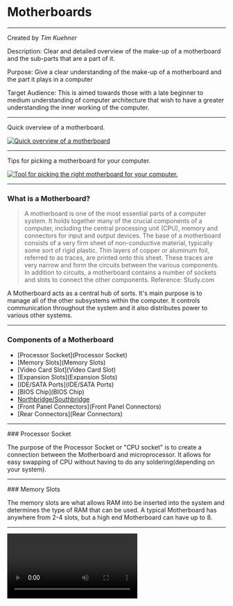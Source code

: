 # Motherboards
___
Created by *Tim Kuehner*

Description: Clear and detailed overview of the make-up of a motherboard and the sub-parts that are a part of it.  

Purpose: Give a clear understanding of the make-up of a motherboard and the part it plays in a computer

Target Audience: This is aimed towards those with a late beginner to medium understanding of computer architecture that wish to have a greater understanding the inner working of the computer.  

***
Quick overview of a motherboard.

[![Quick overview of a motherboard](http://img.youtube.com/vi/nQIB5qcl3R8/0.jpg)](http://www.youtube.com/watch?v=nQIB5qcl3R8)
***
Tips for picking a motherboard for your computer.

[![Tool for picking the right motherboard for your computer.](http://img.youtube.com/vi/cx8rS9_vNDo/0.jpg)](http://www.youtube.com/watch?v=cx8rS9_vNDo)
***
### What is a Motherboard?
>A motherboard is one of the most essential parts of a computer system. It holds together many of the crucial components of a computer, including the central processing unit (CPU), memory and connectors for input and output devices. The base of a motherboard consists of a very firm sheet of non-conductive material, typically some sort of rigid plastic. Thin layers of copper or aluminum foil, referred to as traces, are printed onto this sheet. These traces are very narrow and form the circuits between the various components. In addition to circuits, a motherboard contains a number of sockets and slots to connect the other components.                                    Reference: Study.com

A Motherboard acts as a central hub of sorts.  It's main purpose is to manage all of the other subsystems within the computer. It controls communication throughout the system and it also distributes power to various other systems.  
_____
### Components of a Motherboard
* [Processor Socket](Processor Socket)
* [Memory Slots](Memory Slots)
* [Video Card Slot](Video Card Slot)
* [Expansion Slots](Expansion Slots)
* [IDE/SATA Ports](IDE/SATA Ports)
* [BIOS Chip](BIOS Chip)
* [Northbridge/Southbridge](Northbridge/Southbridge)
* [Front Panel Connectors](Front Panel Connectors)
* [Rear Connectors](Rear Connectors)
---
<Processor Socket="Processor Socket">
### Processor Socket
</a>

The purpose of the Processor Socket or "CPU socket" is to create a connection between the Motherboard and microprocessor.  It allows for easy swapping of CPU without having to do any soldering(depending on your system).

---

<Memory Slots="Memory Slots">
### Memory Slots
</a>

The memory slots are what allows RAM into be inserted into the system and determines the type of RAM that can be used.  A typical Motherboard has anywhere from 2-4 slots, but a high end Motherboard can have up to 8.

---

<Video Card Slot="Video Card Slot">
### Video Card Slot
</a>

This slots purpose is for putting the video card into the system.  Many older systems don't have this slot and you are forced to use the card that is integrated into the board.  Older models tend to use AGP(Accelerated Graphics Port) as the format of the slot but newer higher-end models tend to use PCI-Express ports which is able to take advantage of greater amounts of bandwidth and can lower the cost of the Motherboard overall.

---

<Expansion Slots="Expansion Slots">
### Expansion Slots
</a>

The purpose of expansion slots are to allow you to further the practicality and functionality of your system by allowing you to add additional components into your system.  This commonly comes in the form of PCI/PCIe slots.  Some of the components that can be added to the expansion slots are:
* Network Interface cards
* Sound cards
* Additional graphics cards
* Ethernet
* Expanded memory
* Etc.

---

<IDE/SATA Ports="IDE/SATA Ports">
### IDA/SATA Ports
</a>

The purpose of these ports is to create connectivity between the Motherboard and the storage devices and optical drives.  IDE's are mostly used in older models and being steadily replaced by SATA's which are smaller, more efficient, and more practical.  

---

<BIOS Chip="BIOS Chip">
### BIOS Chip
</a>

This component is one of the most simple in the system.  The chip contains the code that is needed to boot up the computer.  Unlike other components though it does require a battery as the chip requires power to be moving through it at all times.

---

<Northbridge/Southbridge="Northbridge/Southbridge">
### Northbridge/Southbridge
</a>

Northbridge
* The purpose of the Northbridge is to manage the data flow between the memory, the video card, and the processing unit.

Southbridge
* This has the same purpose as the Northbridge expcept that the components that it manages are the peripherals such as various cards(sound, video, network, etc) in addition to assisting in the management of the processing unit.

---

<Front Panel Connectors="Front Panel Connectors">
### Front Panel Connectors
</a>

 This is where the connection to everything in the front of the system happens.  components such as the power button and USB connectors.

 ---

<Rear Connectors="#rear connectors">
### Rear Connectors
</a>

This serves the same purpose as the Front Panel Connectors except that it is for the connections that happen at the "rear" of the unit, connections such as the mouse, keybord, and/or speakers.  

---
